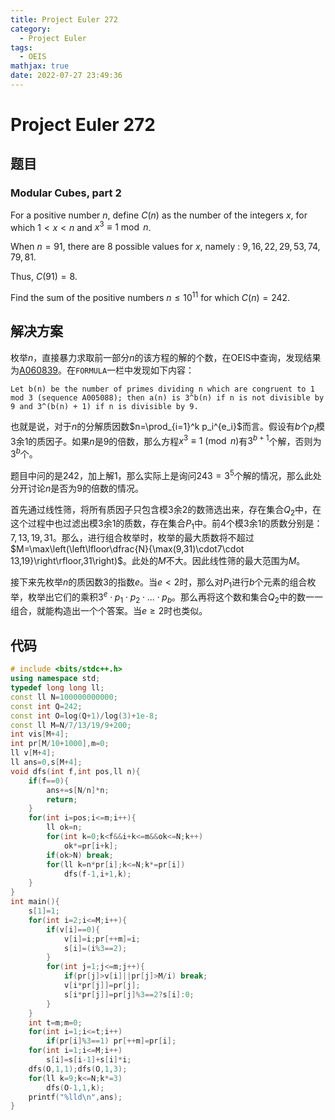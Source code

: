 ```yaml
---
title: Project Euler 272
category:
  - Project Euler
tags:
  - OEIS
mathjax: true
date: 2022-07-27 23:49:36
---
```


<escape><!-- more --></escape>

# Project Euler 272

## 题目

### Modular Cubes, part $2$

For a positive number $n$, define $C(n)$ as the number of the integers $x$, for which $1<x<n$ and $x^3\equiv 1 \bmod n$.

When $n=91$, there are $8$ possible values for $x$, namely : $9, 16, 22, 29, 53, 74, 79, 81$.

Thus, $C(91)=8$.

Find the sum of the positive numbers $n\le10^{11}$ for which $C(n)=242$.

## 解决方案

枚举$n$，直接暴力求取前一部分$n$的该方程的解的个数，在OEIS中查询，发现结果为[A060839](https://oeis.org/A060839)。在`FORMULA`一栏中发现如下内容：

```
Let b(n) be the number of primes dividing n which are congruent to 1 mod 3 (sequence A005088); then a(n) is 3^b(n) if n is not divisible by 9 and 3^(b(n) + 1) if n is divisible by 9.
```

也就是说，对于$n$的分解质因数$n=\prod_{i=1}^k p_i^{e_i}$而言。假设有$b$个$p_i$模$3$余$1$的质因子。如果$n$是$9$的倍数，那么方程$x^3 \equiv1\pmod n$有$3^{b+1}$个解，否则为$3^b$个。

题目中问的是$242$，加上解$1$，那么实际上是询问$243=3^5$个解的情况，那么此处分开讨论$n$是否为$9$的倍数的情况。

首先通过线性筛，将所有质因子只包含模$3$余$2$的数筛选出来，存在集合$Q_2$中，在这个过程中也过滤出模$3$余$1$的质数，存在集合$P_1$中。前$4$个模$3$余$1$的质数分别是：$7,13,19,31$。那么，进行组合枚举时，枚举的最大质数将不超过$M=\max\left(\left\lfloor\dfrac{N}{\max(9,31)\cdot7\cdot 13,19}\right\rfloor,31\right)$。此处的$M$不大。因此线性筛的最大范围为$M$。

接下来先枚举$n$的质因数$3$的指数$e$。当$e<2$时，那么对$P_1$进行$b$个元素的组合枚举，枚举出它们的乘积$3^e\cdot p_1\cdot p_2\cdot ...\cdot p_b$。那么再将这个数和集合$Q_2$中的数一一组合，就能构造出一个个答案。当$e\ge2$时也类似。

## 代码

```C++
# include <bits/stdc++.h>
using namespace std;
typedef long long ll;
const ll N=100000000000;
const int Q=242;
const int O=log(Q+1)/log(3)+1e-8;
const ll M=N/7/13/19/9+200;
int vis[M+4];
int pr[M/10+1000],m=0;
ll v[M+4];
ll ans=0,s[M+4];
void dfs(int f,int pos,ll n){
    if(f==0){
        ans+=s[N/n]*n;
        return;
    }
    for(int i=pos;i<=m;i++){
        ll ok=n;
        for(int k=0;k<f&&i+k<=m&&ok<=N;k++)
            ok*=pr[i+k];
        if(ok>N) break;
        for(ll k=n*pr[i];k<=N;k*=pr[i])
            dfs(f-1,i+1,k);
    }
}
int main(){
    s[1]=1;
    for(int i=2;i<=M;i++){
        if(v[i]==0){
            v[i]=i;pr[++m]=i;
            s[i]=(i%3==2);
        }
        for(int j=1;j<=m;j++){
            if(pr[j]>v[i]||pr[j]>M/i) break;
            v[i*pr[j]]=pr[j];
            s[i*pr[j]]=pr[j]%3==2?s[i]:0;
        }
    }
    int t=m;m=0;
    for(int i=1;i<=t;i++)
        if(pr[i]%3==1) pr[++m]=pr[i];
    for(int i=1;i<=M;i++)
        s[i]=s[i-1]+s[i]*i;
    dfs(O,1,1);dfs(O,1,3);
    for(ll k=9;k<=N;k*=3)
        dfs(O-1,1,k);
    printf("%lld\n",ans);
}

```
